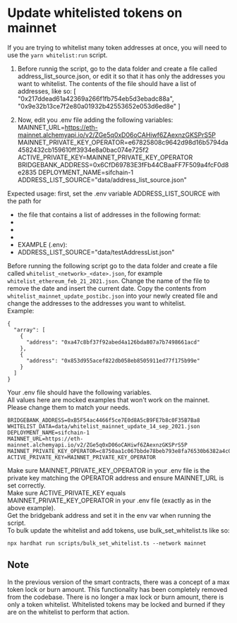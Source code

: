 # Update whitelisted tokens on mainnet

If you are trying to whitelist many token addresses at once, you will need to use the `yarn whitelist:run` script.

1) Before runnig the script, go to the data folder and create a file called address_list_source.json, or edit it so
that it has only the addresses you want to whitelist. The contents of the file should have a list of addresses, like so:
[
 "0x217ddead61a42369a266f1fb754eb5d3ebadc88a",
 "0x9e32b13ce7f2e80a01932b42553652e053d6ed8e"
]

2) Now, edit you .env file adding the following variables:
MAINNET_URL=https://eth-mainnet.alchemyapi.io/v2/ZGe5q0xD06oCAHiwf6ZAexnzGKSPrS5P
MAINNET_PRIVATE_KEY_OPERATOR=e67825808c9642d98d16b5794da4582432cb159610ff3934e8a0bac074e725f2
ACTIVE_PRIVATE_KEY=MAINNET_PRIVATE_KEY_OPERATOR
BRIDGEBANK_ADDRESS=0x6CfD69783E3fFb44CBaaFF7F509a4fcF0d8e2835
DEPLOYMENT_NAME=sifchain-1
ADDRESS_LIST_SOURCE="data/address_list_source.json"

Expected usage: first, set the .env variable ADDRESS_LIST_SOURCE with the path for
 * the file that contains a list of addresses in the following format:
 * 
 * 
 * 
 * EXAMPLE (.env):
 * ADDRESS_LIST_SOURCE="data/testAddressList.json"

Before running the following script go to the data folder and create a file called `whitelist_<network>_<date>.json`, for example `whitelist_ethereum_feb_21_2021.json`. Change the name of the file to remove the date and insert the current date. Copy the contents from `whitelist_mainnet_update_postibc.json` into your newly created file and change the addresses to the addresses you want to whitelist.  
Example:

```
{
  "array": [
    {
      "address": "0xa47c8bf37f92abed4a126bda807a7b7498661acd"
    },
    {
      "address": "0x853d955acef822db058eb8505911ed77f175b99e"
    }
  ]
}
```

Your .env file should have the following variables.  
All values here are mocked examples that won't work on the mainnet.  
Please change them to match your needs.

```
BRIDGEBANK_ADDRESS=0xB5F54ac4466f5ce7E0d8A5cB9FE7b8c0F35B7Ba8
WHITELIST_DATA=data/whitelist_mainnet_update_14_sep_2021.json
DEPLOYMENT_NAME=sifchain-1
MAINNET_URL=https://eth-mainnet.alchemyapi.io/v2/ZGe5q0xD06oCAHiwf6ZAexnzGKSPrS5P
MAINNET_PRIVATE_KEY_OPERATOR=c8750aa1c067bbde78beb793e8fa76530b6382a4c0241e5e4a9ec0a0f44dc0d3
ACTIVE_PRIVATE_KEY=MAINNET_PRIVATE_KEY_OPERATOR
```

Make sure MAINNET_PRIVATE_KEY_OPERATOR in your .env file is the private key matching the OPERATOR address and ensure MAINNET_URL is set correctly.  
Make sure ACTIVE_PRIVATE_KEY equals MAINNET_PRIVATE_KEY_OPERATOR in your .env file (exactly as in the above example).  
Get the bridgebank address and set it in the env var when running the script.  
To bulk update the whitelist and add tokens, use bulk_set_whitelist.ts like so:

```
npx hardhat run scripts/bulk_set_whitelist.ts --network mainnet
```

## Note

In the previous version of the smart contracts, there was a concept of a max token lock or burn amount. This functionality has been completely removed from the codebase. There is no longer a max lock or burn amount, there is only a token whitelist. Whitelisted tokens may be locked and burned if they are on the whitelist to perform that action.
